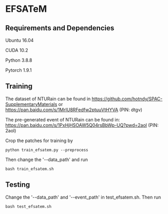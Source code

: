 # EFSATeM

## Requirements and Dependencies
Ubuntu 16.04 

CUDA 10.2

Python 3.8.8

Pytorch 1.9.1

## Training

The dataset of NTURain can be found in https://github.com/hotndy/SPAC-SupplementaryMaterials or https://pan.baidu.com/s/1MrIU8RFedfw2ptuuVtHYVA (PIN: dtgv)

The pre-generated event of NTURain can be found in: https://pan.baidu.com/s/1PxHjHSOAW5Q04rsBbWp-UQ?pwd=2aol (PIN: 2aol)

Crop the patches for training by

```
python train_efsatem.py --preprocess
```

Then change the '--data_path' and run

```
bash train_efsatem.sh
```

## Testing

Change the '--data_path' and '--event_path' in test_efsatem.sh. Then run

```
bash test_efsatem.sh
```

